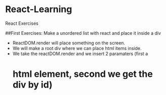 # React-Learning
React Exercises

##First Exercises: Make a unordered list with react and place it inside a div
- ReactDOM.render will place something on the screen.
- We will make a root div where we can place html items inside.
- We take the reactDOM.render and we insert 2 paramaters (first a <h1> html element, second we get the div by id)
